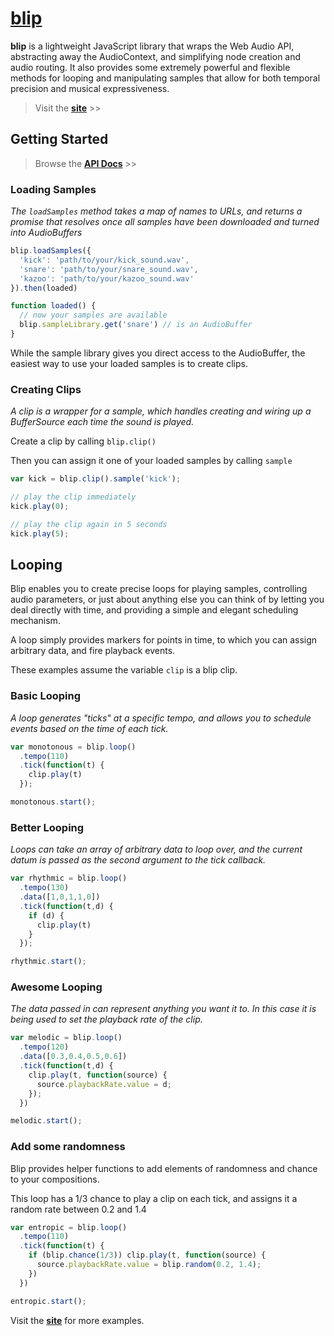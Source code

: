 # [blip](http://jshanley.github.io/blip/)

**blip** is a lightweight JavaScript library that wraps the Web Audio API, abstracting away the AudioContext, and simplifying node creation and audio routing. It also provides some extremely powerful and flexible methods for looping and manipulating samples that allow for both temporal precision and musical expressiveness.

> Visit the [**site**](http://jshanley.github.io/blip/) >>

## Getting Started

> Browse the [**API Docs**](https://github.com/jshanley/blip/wiki/API-Documentation) >>

### Loading Samples

*The `loadSamples` method takes a map of names to URLs, and returns a promise that resolves once all samples have been downloaded and turned into AudioBuffers*

``` javascript
blip.loadSamples({
  'kick': 'path/to/your/kick_sound.wav',
  'snare': 'path/to/your/snare_sound.wav',
  'kazoo': 'path/to/your/kazoo_sound.wav'
}).then(loaded)

function loaded() {
  // now your samples are available
  blip.sampleLibrary.get('snare') // is an AudioBuffer
}
```

While the sample library gives you direct access to the AudioBuffer, the easiest way to use your loaded samples is to create clips.

### Creating Clips

*A clip is a wrapper for a sample, which handles creating and wiring up a BufferSource each time the sound is played.*

Create a clip by calling `blip.clip()`

Then you can assign it one of your loaded samples by calling `sample`

``` javascript
var kick = blip.clip().sample('kick');

// play the clip immediately
kick.play(0);

// play the clip again in 5 seconds
kick.play(5);
```

## Looping

Blip enables you to create precise loops for playing samples, controlling audio parameters, or just about anything else you can think of by letting you deal directly with time, and providing a simple and elegant scheduling mechanism.

A loop simply provides markers for points in time, to which you can assign arbitrary data, and fire playback events.

These examples assume the variable `clip` is a blip clip.

### Basic Looping

*A loop generates "ticks" at a specific tempo, and allows you to schedule events based on the time of each tick.*
``` javascript
var monotonous = blip.loop()
  .tempo(110)
  .tick(function(t) {
    clip.play(t)
  });

monotonous.start();
```

### Better Looping

*Loops can take an array of arbitrary data to loop over, and the current datum is passed as the second argument to the tick callback.*

``` javascript
var rhythmic = blip.loop()
  .tempo(130)
  .data([1,0,1,1,0])
  .tick(function(t,d) {
    if (d) {
      clip.play(t)
    }
  });

rhythmic.start();
```

### Awesome Looping

*The data passed in can represent anything you want it to. In this case it is being used to set the playback rate of the clip.*

``` javascript
var melodic = blip.loop()
  .tempo(120)
  .data([0.3,0.4,0.5,0.6])
  .tick(function(t,d) {
    clip.play(t, function(source) {
      source.playbackRate.value = d;
    });
  })

melodic.start();
```

### Add some randomness

Blip provides helper functions to add elements of randomness and chance to your compositions.

This loop has a 1/3 chance to play a clip on each tick, and assigns it a random rate between 0.2 and 1.4

``` javascript
var entropic = blip.loop()
  .tempo(110)
  .tick(function(t) {
    if (blip.chance(1/3)) clip.play(t, function(source) {
      source.playbackRate.value = blip.random(0.2, 1.4);
    })
  })

entropic.start();
```

Visit the [**site**](http://jshanley.github.io/blip/) for more examples.
